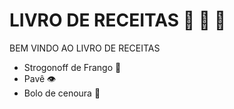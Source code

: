 # LIVRO DE RECEITAS :blue_book: :apple: :cake: 

BEM VINDO AO LIVRO DE RECEITAS

- Strogonoff de Frango :chicken:
- Pavê :eye: 
- Bolo de cenoura :carrot: 